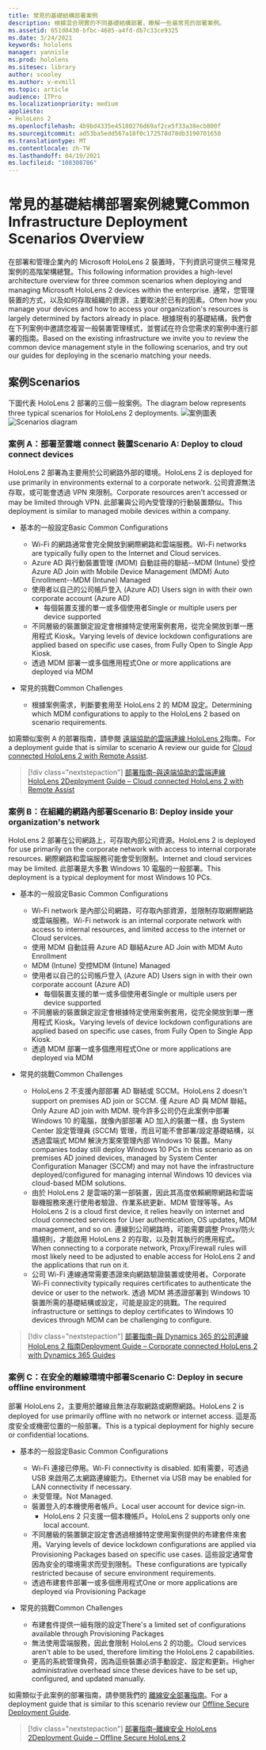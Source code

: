 ```yaml
---
title: 常見的基礎結構部署案例
description: 根據混合現實的不同基礎結構部署，瞭解一些最常見的部署案例。
ms.assetid: 651d0430-bfbc-4685-a4fd-db7c33ce9325
ms.date: 3/24/2021
keywords: hololens
manager: yannisle
ms.prod: hololens
ms.sitesec: library
author: scooley
ms.author: v-evmill
ms.topic: article
audience: ITPro
ms.localizationpriority: medium
appliesto:
- HoloLens 2
ms.openlocfilehash: 4b9bd4335e45180276d69af2ce5f33a38ecb800f
ms.sourcegitcommit: ad53ba5edd567a18f0c172578d78db3190701650
ms.translationtype: MT
ms.contentlocale: zh-TW
ms.lasthandoff: 04/19/2021
ms.locfileid: "108308786"
---
```

# <a name="common-infrastructure-deployment-scenarios-overview"></a><span data-ttu-id="d4597-104">常見的基礎結構部署案例總覽</span><span class="sxs-lookup"><span data-stu-id="d4597-104">Common Infrastructure Deployment Scenarios Overview</span></span>

<span data-ttu-id="d4597-105">在部署和管理企業內的 Microsoft HoloLens 2 裝置時，下列資訊可提供三種常見案例的高階架構總覽。</span><span class="sxs-lookup"><span data-stu-id="d4597-105">This following information provides a high-level architecture overview for three common scenarios when deploying and managing Microsoft HoloLens 2 devices within the enterprise.</span></span> <span data-ttu-id="d4597-106">通常，您管理裝置的方式，以及如何存取組織的資源，主要取決於已有的因素。</span><span class="sxs-lookup"><span data-stu-id="d4597-106">Often how you manage your devices and how to access your organization's resources is largely determined by factors already in place.</span></span> <span data-ttu-id="d4597-107">根據現有的基礎結構，我們會在下列案例中邀請您複習一般裝置管理樣式，並嘗試在符合您需求的案例中進行部署的指南。</span><span class="sxs-lookup"><span data-stu-id="d4597-107">Based on the existing infrastructure we invite you to review the common device management style in the following scenarios, and try out our guides for deploying in the scenario matching your needs.</span></span>

## <a name="scenarios"></a><span data-ttu-id="d4597-108">案例</span><span class="sxs-lookup"><span data-stu-id="d4597-108">Scenarios</span></span>

<span data-ttu-id="d4597-109">下圖代表 HoloLens 2 部署的三個一般案例。</span><span class="sxs-lookup"><span data-stu-id="d4597-109">The diagram below represents three typical scenarios for HoloLens 2 deployments.</span></span>
<span data-ttu-id="d4597-110">![案例圖表](images/scenarios.jpg)</span><span class="sxs-lookup"><span data-stu-id="d4597-110">![Scenarios diagram](images/scenarios.jpg)</span></span>

### <a name="scenario-a-deploy-to-cloud-connect-devices"></a><span data-ttu-id="d4597-111">案例 A：部署至雲端 connect 裝置</span><span class="sxs-lookup"><span data-stu-id="d4597-111">Scenario A: Deploy to cloud connect devices</span></span>

<span data-ttu-id="d4597-112">HoloLens 2 部署為主要用於公司網路外部的環境。</span><span class="sxs-lookup"><span data-stu-id="d4597-112">HoloLens 2 is deployed for use primarily in environments external to a corporate network.</span></span> <span data-ttu-id="d4597-113">公司資源無法存取，或可能會透過 VPN 來限制。</span><span class="sxs-lookup"><span data-stu-id="d4597-113">Corporate resources aren't accessed or may be limited through VPN.</span></span> <span data-ttu-id="d4597-114">此部署與公司內受管理的行動裝置類似。</span><span class="sxs-lookup"><span data-stu-id="d4597-114">This  deployment is similar to managed mobile devices within a company.</span></span>
 * <span data-ttu-id="d4597-115">基本的一般設定</span><span class="sxs-lookup"><span data-stu-id="d4597-115">Basic Common Configurations</span></span>
   * <span data-ttu-id="d4597-116">Wi-Fi 的網路通常會完全開放到網際網路和雲端服務。</span><span class="sxs-lookup"><span data-stu-id="d4597-116">Wi-Fi networks are typically fully open to the Internet and Cloud services.</span></span>
   * <span data-ttu-id="d4597-117">Azure AD 與行動裝置管理 (MDM) 自動註冊的聯結--MDM (Intune) 受控</span><span class="sxs-lookup"><span data-stu-id="d4597-117">Azure AD Join with Mobile Device Management (MDM) Auto Enrollment--MDM (Intune) Managed</span></span>
   * <span data-ttu-id="d4597-118">使用者以自己的公司帳戶登入 (Azure AD) </span><span class="sxs-lookup"><span data-stu-id="d4597-118">Users sign in with their own corporate account (Azure AD)</span></span>
     * <span data-ttu-id="d4597-119">每個裝置支援的單一或多個使用者</span><span class="sxs-lookup"><span data-stu-id="d4597-119">Single or multiple users per device supported</span></span>
   * <span data-ttu-id="d4597-120">不同層級的裝置鎖定設定會根據特定使用案例套用，從完全開放到單一應用程式 Kiosk。</span><span class="sxs-lookup"><span data-stu-id="d4597-120">Varying levels of device lockdown configurations are applied based on specific use cases, from Fully Open to Single App Kiosk.</span></span>
   * <span data-ttu-id="d4597-121">透過 MDM 部署一或多個應用程式</span><span class="sxs-lookup"><span data-stu-id="d4597-121">One or more applications are deployed via MDM</span></span>

* <span data-ttu-id="d4597-122">常見的挑戰</span><span class="sxs-lookup"><span data-stu-id="d4597-122">Common Challenges</span></span>
   * <span data-ttu-id="d4597-123">根據案例需求，判斷要套用至 HoloLens 2 的 MDM 設定。</span><span class="sxs-lookup"><span data-stu-id="d4597-123">Determining which MDM configurations to apply to the HoloLens 2 based on scenario requirements.</span></span>

<span data-ttu-id="d4597-124">如需類似案例 A 的部署指南，請參閱 [遠端協助的雲端連線 HoloLens 2](hololens2-cloud-connected-overview.md)指南。</span><span class="sxs-lookup"><span data-stu-id="d4597-124">For a deployment guide that is similar to scenario A review our guide for [Cloud connected HoloLens 2 with Remote Assist](hololens2-cloud-connected-overview.md).</span></span>

> [!div class="nextstepaction"]
> [<span data-ttu-id="d4597-125">部署指南–與遠端協助的雲端連線 HoloLens 2</span><span class="sxs-lookup"><span data-stu-id="d4597-125">Deployment Guide – Cloud connected HoloLens 2 with Remote Assist</span></span>](hololens2-cloud-connected-overview.md)

### <a name="scenario-b-deploy-inside-your-organizations-network"></a><span data-ttu-id="d4597-126">案例 B：在組織的網路內部署</span><span class="sxs-lookup"><span data-stu-id="d4597-126">Scenario B: Deploy inside your organization's network</span></span>

<span data-ttu-id="d4597-127">HoloLens 2 部署在公司網路上，可存取內部公司資源。</span><span class="sxs-lookup"><span data-stu-id="d4597-127">HoloLens 2 is deployed for use primarily on the corporate network with access to internal corporate resources.</span></span> <span data-ttu-id="d4597-128">網際網路和雲端服務可能會受到限制。</span><span class="sxs-lookup"><span data-stu-id="d4597-128">Internet and cloud services may be limited.</span></span> <span data-ttu-id="d4597-129">此部署是大多數 Windows 10 電腦的一般部署。</span><span class="sxs-lookup"><span data-stu-id="d4597-129">This deployment is a typical deployment for most Windows 10 PCs.</span></span>

 * <span data-ttu-id="d4597-130">基本的一般設定</span><span class="sxs-lookup"><span data-stu-id="d4597-130">Basic Common Configurations</span></span>
   * <span data-ttu-id="d4597-131">Wi-Fi network 是內部公司網路，可存取內部資源，並限制存取網際網路或雲端服務。</span><span class="sxs-lookup"><span data-stu-id="d4597-131">Wi-Fi network is an internal corporate network with access to internal resources, and limited access to the internet or Cloud services.</span></span>
   * <span data-ttu-id="d4597-132">使用 MDM 自動註冊 Azure AD 聯結</span><span class="sxs-lookup"><span data-stu-id="d4597-132">Azure AD Join with MDM Auto Enrollment</span></span>
   * <span data-ttu-id="d4597-133">MDM (Intune) 受控</span><span class="sxs-lookup"><span data-stu-id="d4597-133">MDM (Intune) Managed</span></span>
   * <span data-ttu-id="d4597-134">使用者以自己的公司帳戶登入 (Azure AD) </span><span class="sxs-lookup"><span data-stu-id="d4597-134">Users sign in with their own corporate account (Azure AD)</span></span>
     * <span data-ttu-id="d4597-135">每個裝置支援的單一或多個使用者</span><span class="sxs-lookup"><span data-stu-id="d4597-135">Single or multiple users per device supported</span></span>
   * <span data-ttu-id="d4597-136">不同層級的裝置鎖定設定會根據特定使用案例套用，從完全開放到單一應用程式 Kiosk。</span><span class="sxs-lookup"><span data-stu-id="d4597-136">Varying levels of device lockdown configurations are applied based on specific use cases, from Fully Open to Single App Kiosk.</span></span>
   * <span data-ttu-id="d4597-137">透過 MDM 部署一或多個應用程式</span><span class="sxs-lookup"><span data-stu-id="d4597-137">One or more applications are deployed via MDM</span></span>

 * <span data-ttu-id="d4597-138">常見的挑戰</span><span class="sxs-lookup"><span data-stu-id="d4597-138">Common Challenges</span></span>
   * <span data-ttu-id="d4597-139">HoloLens 2 不支援內部部署 AD 聯結或 SCCM。</span><span class="sxs-lookup"><span data-stu-id="d4597-139">HoloLens 2 doesn't support on premises AD join or SCCM.</span></span> <span data-ttu-id="d4597-140">僅 Azure AD 與 MDM 聯結。</span><span class="sxs-lookup"><span data-stu-id="d4597-140">Only Azure AD join with MDM.</span></span> <span data-ttu-id="d4597-141">現今許多公司仍在此案例中部署 Windows 10 的電腦，就像內部部署 AD 加入的裝置一樣，由 System Center 設定管理員 (SCCM) 管理，而且可能不會部署/設定基礎結構，以透過雲端式 MDM 解決方案來管理內部 Windows 10 裝置。</span><span class="sxs-lookup"><span data-stu-id="d4597-141">Many companies today still deploy Windows 10 PCs in this scenario as on premises AD joined devices, managed by System Center Configuration Manager (SCCM) and may not have the infrastructure deployed/configured for managing internal Windows 10 devices via cloud-based MDM solutions.</span></span>
   * <span data-ttu-id="d4597-142">由於 HoloLens 2 是雲端的第一部裝置，因此其高度依賴網際網路和雲端聯機服務來進行使用者驗證、作業系統更新、MDM 管理等等。</span><span class="sxs-lookup"><span data-stu-id="d4597-142">As HoloLens 2 is a cloud first device, it relies heavily on internet and cloud connected services for User authentication, OS updates, MDM management, and so on.</span></span> <span data-ttu-id="d4597-143">連線到公司網路時，可能需要調整 Proxy/防火牆規則，才能啟用 HoloLens 2 的存取，以及對其執行的應用程式。</span><span class="sxs-lookup"><span data-stu-id="d4597-143">When connecting to a corporate network, Proxy/Firewall rules will most likely need to be adjusted to enable access for HoloLens 2 and the applications that run on it.</span></span>
   * <span data-ttu-id="d4597-144">公司 Wi-Fi 連線通常需要憑證來向網路驗證裝置或使用者。</span><span class="sxs-lookup"><span data-stu-id="d4597-144">Corporate Wi-Fi connectivity typically requires certificates to authenticate the device or user to the network.</span></span> <span data-ttu-id="d4597-145">透過 MDM 將憑證部署到 Windows 10 裝置所需的基礎結構或設定，可能是設定的挑戰。</span><span class="sxs-lookup"><span data-stu-id="d4597-145">The required infrastructure or settings to deploy certificates to Windows 10 devices through MDM can be challenging to configure.</span></span>

> [!div class="nextstepaction"]
> [<span data-ttu-id="d4597-146">部署指南–與 Dynamics 365 的公司連線 HoloLens 2 指南</span><span class="sxs-lookup"><span data-stu-id="d4597-146">Deployment Guide – Corporate connected HoloLens 2 with Dynamics 365 Guides</span></span>](hololens2-corp-connected-overview.md)

### <a name="scenario-c-deploy-in-secure-offline-environment"></a><span data-ttu-id="d4597-147">案例 C：在安全的離線環境中部署</span><span class="sxs-lookup"><span data-stu-id="d4597-147">Scenario C: Deploy in secure offline environment</span></span>

<span data-ttu-id="d4597-148">部署 HoloLens 2，主要用於離線且無法存取網路或網際網路。</span><span class="sxs-lookup"><span data-stu-id="d4597-148">HoloLens 2 is deployed for use primarily offline with no network or internet access.</span></span> <span data-ttu-id="d4597-149">這是高度安全或機密位置的一般部署。</span><span class="sxs-lookup"><span data-stu-id="d4597-149">This is a typical deployment for highly secure or confidential locations.</span></span>
 * <span data-ttu-id="d4597-150">基本的一般設定</span><span class="sxs-lookup"><span data-stu-id="d4597-150">Basic Common Configurations</span></span>
   * <span data-ttu-id="d4597-151">Wi-Fi 連接已停用。</span><span class="sxs-lookup"><span data-stu-id="d4597-151">Wi-Fi connectivity is disabled.</span></span> <span data-ttu-id="d4597-152">如有需要，可透過 USB 來啟用乙太網路連線能力。</span><span class="sxs-lookup"><span data-stu-id="d4597-152">Ethernet via USB may be enabled for LAN connectivity if necessary.</span></span>
   * <span data-ttu-id="d4597-153">未受管理。</span><span class="sxs-lookup"><span data-stu-id="d4597-153">Not Managed.</span></span>
   * <span data-ttu-id="d4597-154">裝置登入的本機使用者帳戶。</span><span class="sxs-lookup"><span data-stu-id="d4597-154">Local user account for device sign-in.</span></span>
     * <span data-ttu-id="d4597-155">HoloLens 2 只支援一個本機帳戶。</span><span class="sxs-lookup"><span data-stu-id="d4597-155">HoloLens 2 supports only one local account.</span></span>
   * <span data-ttu-id="d4597-156">不同層級的裝置鎖定設定會透過根據特定使用案例提供的布建套件來套用。</span><span class="sxs-lookup"><span data-stu-id="d4597-156">Varying levels of device lockdown configurations are applied via Provisioning Packages based on specific use cases.</span></span> <span data-ttu-id="d4597-157">這些設定通常會因為安全的環境需求而受到限制。</span><span class="sxs-lookup"><span data-stu-id="d4597-157">These configurations are typically restricted because of secure environment requirements.</span></span>
   * <span data-ttu-id="d4597-158">透過布建套件部署一或多個應用程式</span><span class="sxs-lookup"><span data-stu-id="d4597-158">One or more applications are deployed via Provisioning Package</span></span>

 * <span data-ttu-id="d4597-159">常見的挑戰</span><span class="sxs-lookup"><span data-stu-id="d4597-159">Common Challenges</span></span>
   * <span data-ttu-id="d4597-160">布建套件提供一組有限的設定</span><span class="sxs-lookup"><span data-stu-id="d4597-160">There's a limited set of configurations available through Provisioning Packages</span></span>
   * <span data-ttu-id="d4597-161">無法使用雲端服務，因此會限制 HoloLens 2 的功能。</span><span class="sxs-lookup"><span data-stu-id="d4597-161">Cloud services aren't able to be used, therefore limiting the HoloLens 2 capabilities.</span></span>
   * <span data-ttu-id="d4597-162">更高的系統管理負荷，因為這些裝置必須手動設定、設定和更新。</span><span class="sxs-lookup"><span data-stu-id="d4597-162">Higher administrative overhead since these devices have to be set up, configured, and updated manually.</span></span>

<span data-ttu-id="d4597-163">如需類似于此案例的部署指南，請參閱我們的 [離線安全部署指南](hololens-common-scenarios-offline-secure.md)。</span><span class="sxs-lookup"><span data-stu-id="d4597-163">For a deployment guide that is similar to this scenario review our [Offline Secure Deployment Guide](hololens-common-scenarios-offline-secure.md).</span></span>

> [!div class="nextstepaction"]
> [<span data-ttu-id="d4597-164">部署指南–離線安全 HoloLens 2</span><span class="sxs-lookup"><span data-stu-id="d4597-164">Deployment Guide – Offline Secure HoloLens 2</span></span>](hololens-common-scenarios-offline-secure.md)
